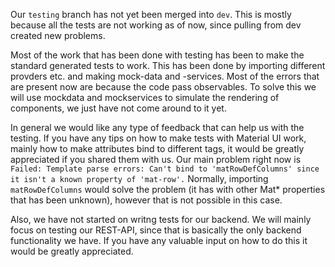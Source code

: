 Our `testing` branch has not yet been merged into `dev`. This is mostly because all the tests are not working as of now, 
since pulling from dev created new problems. 

Most of the work that has been done with testing has been to make the standard generated tests to work. 
This has been done by importing different provders etc. and making mock-data and -services. Most of the errors that are present now are because the code pass observables. To solve this we will use mockdata and mockservices to simulate the rendering of components, we just have not come around to it yet. 

In general we would like any type of feedback that can help us with the testing. If you have any tips on how to make tests with Material UI work, mainly how to make attributes bind to different tags, 
it would be greatly appreciated if you shared them with us. Our main problem right now is `Failed: Template parse errors:
Can't bind to 'matRowDefColumns' since it isn't a known property of 'mat-row'.` Normally, importing `matRowDefColumns` would solve the problem (it has with other Mat* properties that has been unknown), however that is not possible in this case.

Also, we have not started on writng tests for our backend. 
We will mainly focus on testing our REST-API, since that is basically the only backend functionality we have. 
If you have any valuable input on how to do this it would be greatly appreciated.
